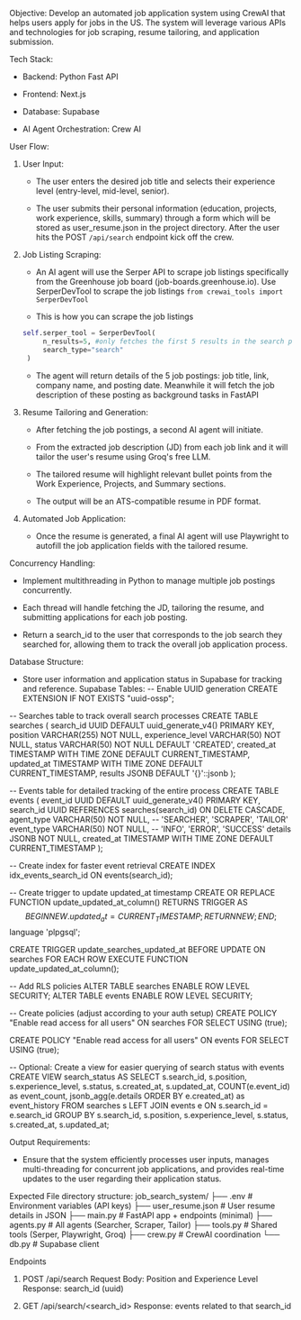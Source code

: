 Objective: Develop an automated job application system using CrewAI that helps users apply for jobs in the US. The system will leverage various APIs and technologies for job scraping, resume tailoring, and application submission.

Tech Stack:

- Backend: Python Fast API

- Frontend: Next.js

- Database: Supabase

- AI Agent Orchestration: Crew AI


User Flow:

1. User Input:

   - The user enters the desired job title and selects their experience level (entry-level, mid-level, senior).

   - The user submits their personal information (education, projects, work experience, skills, summary) through a form which will be stored as user_resume.json in the project directory. After the user hits the POST `/api/search` endpoint kick off the crew.

2. Job Listing Scraping:

   - An AI agent will use the Serper API to scrape job listings specifically from the Greenhouse job board (job-boards.greenhouse.io). Use SerperDevTool to scrape the job listings `from crewai_tools import SerperDevTool`

   - This is how you can scrape the job listings
   ```python
   self.serper_tool = SerperDevTool(
        n_results=5, #only fetches the first 5 results in the search page
        search_type="search"
    )
   ```

   - The agent will return details of the 5 job postings: job title, link, company name, and posting date. Meanwhile it will fetch the job description of these posting as background tasks in FastAPI

3. Resume Tailoring and Generation:

   - After fetching the job postings, a second AI agent will initiate.

   - From the extracted job description (JD) from each job link and it will tailor the user's resume using Groq's free LLM.

   - The tailored resume will highlight relevant bullet points from the Work Experience, Projects, and Summary sections.

   - The output will be an ATS-compatible resume in PDF format.

4. Automated Job Application:

   - Once the resume is generated, a final AI agent will use Playwright to autofill the job application fields with the tailored resume.

Concurrency Handling:

- Implement multithreading in Python to manage multiple job postings concurrently.

- Each thread will handle fetching the JD, tailoring the resume, and submitting applications for each job posting.

- Return a search_id to the user that corresponds to the job search they searched for, allowing them to track the overall job application process. 

Database Structure:

- Store user information and application status in Supabase for tracking and reference.
Supabase Tables:
-- Enable UUID generation
CREATE EXTENSION IF NOT EXISTS "uuid-ossp";

-- Searches table to track overall search processes
CREATE TABLE searches (
    search_id UUID DEFAULT uuid_generate_v4() PRIMARY KEY,
    position VARCHAR(255) NOT NULL,
    experience_level VARCHAR(50) NOT NULL,
    status VARCHAR(50) NOT NULL DEFAULT 'CREATED',
    created_at TIMESTAMP WITH TIME ZONE DEFAULT CURRENT_TIMESTAMP,
    updated_at TIMESTAMP WITH TIME ZONE DEFAULT CURRENT_TIMESTAMP,
    results JSONB DEFAULT '{}'::jsonb
);

-- Events table for detailed tracking of the entire process
CREATE TABLE events (
    event_id UUID DEFAULT uuid_generate_v4() PRIMARY KEY,
    search_id UUID REFERENCES searches(search_id) ON DELETE CASCADE,
    agent_type VARCHAR(50) NOT NULL,  -- 'SEARCHER', 'SCRAPER', 'TAILOR'
    event_type VARCHAR(50) NOT NULL,  -- 'INFO', 'ERROR', 'SUCCESS'
    details JSONB NOT NULL,
    created_at TIMESTAMP WITH TIME ZONE DEFAULT CURRENT_TIMESTAMP
);

-- Create index for faster event retrieval
CREATE INDEX idx_events_search_id ON events(search_id);

-- Create trigger to update updated_at timestamp
CREATE OR REPLACE FUNCTION update_updated_at_column()
RETURNS TRIGGER AS $$
BEGIN
    NEW.updated_at = CURRENT_TIMESTAMP;
    RETURN NEW;
END;
$$ language 'plpgsql';

CREATE TRIGGER update_searches_updated_at
    BEFORE UPDATE ON searches
    FOR EACH ROW
    EXECUTE FUNCTION update_updated_at_column();

-- Add RLS policies
ALTER TABLE searches ENABLE ROW LEVEL SECURITY;
ALTER TABLE events ENABLE ROW LEVEL SECURITY;

-- Create policies (adjust according to your auth setup)
CREATE POLICY "Enable read access for all users" ON searches
    FOR SELECT
    USING (true);

CREATE POLICY "Enable read access for all users" ON events
    FOR SELECT
    USING (true);

-- Optional: Create a view for easier querying of search status with events
CREATE VIEW search_status AS
SELECT 
    s.search_id,
    s.position,
    s.experience_level,
    s.status,
    s.created_at,
    s.updated_at,
    COUNT(e.event_id) as event_count,
    jsonb_agg(e.details ORDER BY e.created_at) as event_history
FROM searches s
LEFT JOIN events e ON s.search_id = e.search_id
GROUP BY s.search_id, s.position, s.experience_level, s.status, s.created_at, s.updated_at;


Output Requirements:

- Ensure that the system efficiently processes user inputs, manages multi-threading for concurrent job applications, and provides real-time updates to the user regarding their application status.

Expected File directory structure:
job_search_system/
├── .env                # Environment variables (API keys)
├── user_resume.json    # User resume details in JSON
├── main.py        # FastAPI app + endpoints (minimal) 
├── agents.py      # All agents (Searcher, Scraper, Tailor)
├── tools.py       # Shared tools (Serper, Playwright, Groq)
├── crew.py        # CrewAI coordination
└── db.py          # Supabase client

Endpoints
1. POST /api/search
Request Body: Position and Experience Level
Response: search_id (uuid)

2. GET /api/search/<search_id>
Response: events related to that search_id
